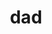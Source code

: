 ---
pid: LLP393
title: dad
location_transcription: pafa
zipcode: '19120'
outside_phl: 
neighborhood: Logan,Olney
age: '9'
age_range: 6-13
instagram: 
image_file_name: LLP_393.jpg
proposal_transcription: |-
  my dad is good

  he is my state because becau he take
topic: Family,Figure
topic_summary: 0, 0
type: Sculpture Statue
keywords_other: dad, he take
credit: Adriani
image_labels: 
twitter: 
facebook: 
permalink: "/monuments/llp393/"
layout: item-page
---